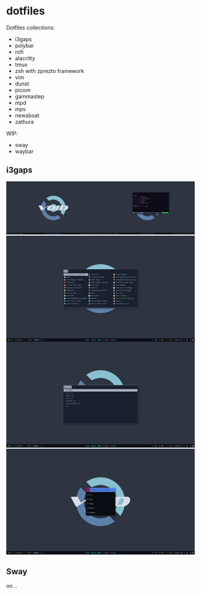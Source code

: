 # dotfiles

Dotfiles collections:

* i3gaps
* polybar
* rofi
* alacritty
* tmux
* zsh with zprezto framework
* vim
* dunst
* picom
* gammastep
* mpd
* mpv
* newsboat
* zathura

WIP:

* sway
* waybar

## i3gaps

![desktop](screenshot/desktop.png)
![menu](screenshot/menu.png)
![menu2](/screenshot/menu2.png)

## Sway

on ..

